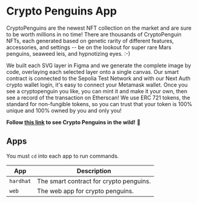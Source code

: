 # Crypto Penguins App

CryptoPenguins are the newest NFT collection on the market and are sure to be worth millions in no time! There are thousands of CryptoPenguin NFTs, each generated based on genetic rarity of different features, accessories, and settings -- be on the lookout for super rare Mars penguins, seaweed leis, and hypnotizing eyes. :-)

We built each SVG layer in Figma and we generate the complete image by code, overlaying each selected layer onto a single canvas. Our smart contract is connected to the Sepolia Test Network and with our Next Auth crypto wallet login, it's easy to connect your Metamask wallet. Once you see a cryptopenguin you like, you can mint it and make it your own, then see a record of the transaction on Etherscan! We use ERC 721 tokens, the standard for non-fungible tokens, so you can trust that your token is 100% unique and 100% owned by you and only you! 

**Follow [this link](https://crypto-penguins.dylanplayer.xyz/) to see Crypto Penguins in the wild!** 🐧

## Apps
You must `cd` into each app to run commands.

| App | Description |
| --- | ----------- |
| `hardhat` | The smart contract for crypto penguins. |
| `web` | The web app for crypto penguins. |
